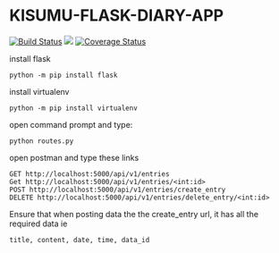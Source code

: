 # KISUMU-FLASK-DIARY-APP
[![Build Status](https://travis-ci.org/Muliro1/KISUMU-FLASK.svg?branch=ft-Routes-159099006)](https://travis-ci.org/Muliro1/KISUMU-FLASK)   <a href="https://codeclimate.com/github/codeclimate/codeclimate/test_coverage"><img src="https://api.codeclimate.com/v1/badges/a99a88d28ad37a79dbf6/test_coverage" /></a> [![Coverage Status](https://coveralls.io/repos/github/Muliro1/KISUMU-FLASK/badge.svg)](https://coveralls.io/github/Muliro1/KISUMU-FLASK)



install flask
```
python -m pip install flask

```
install virtualenv
```
python -m pip install virtualenv
```
open command prompt and type:
```
python routes.py
```
open postman and type these links
```
GET http://localhost:5000/api/v1/entries
Get http://localhost:5000/api/v1/entries/<int:id>
POST http://localhost:5000/api/v1/entries/create_entry
DELETE http://localhost:5000/api/v1/entries/delete_entry/<int:id>
```
Ensure that when posting data the the create_entry url, it has all the required data ie
```
title, content, date, time, data_id
